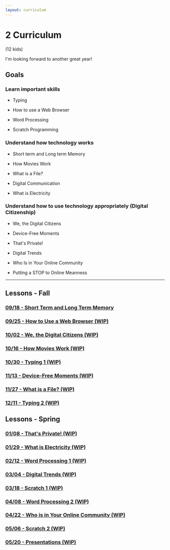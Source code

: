 ```yaml
---
layout: curriculum
---
```


# 2 Curriculum

(12 kids)

I'm looking forward to another great year!

## Goals

### Learn important skills

* Typing

* How to use a Web Browser

* Word Processing

* Scratch Programming


### Understand how technology works

* Short term and Long term Memory 

* How Movies Work

* What is a File?

* Digital Communication

* What is Electricity

### Understand how to use technology appropriately (Digital Citizenship)

* We, the Digital Citizens

* Device-Free Moments

* That's Private!

* Digital Trends

* Who Is in Your Online Community

* Putting a STOP to Online Meanness

---

## Lessons - Fall

### [09/18 - Short Term and Long Term Memory](short_term_and_long_term_memory.md)

### [09/25 - How to Use a Web Browser (WIP)](how_to_use_a_web_browser.md)

### [10/02 - We, the Digital Citizens (WIP)](we_the_digital_citizens.md)

### [10/16 - How Movies Work (WIP)](how_movies_work.md)

### [10/30 - Typing 1 (WIP)](typing_1.md)

### [11/13 - Device-Free Moments (WIP)](device_free_moments.md)

### [11/27 - What is a File? (WIP)](what_is_a_file.md)

### [12/11 - Typing 2 (WIP)](typing_2.md)


## Lessons - Spring

### [01/08 - That's Private! (WIP)](thats_private.md)

### [01/29 - What is Electricity (WIP)](what_is_electricity.md)

### [02/12 - Word Processing 1 (WIP)](word_processing_1.md)

### [03/04 - Digital Trends (WIP)](digital_trends.md)

### [03/18 - Scratch 1 (WIP)](scratch_1.md)

### [04/08 - Word Processing 2 (WIP)](word_processing_2.md)

### [04/22 - Who is in Your Online Community (WIP)](who_is_in_your_online_community.md)

### [05/06 - Scratch 2 (WIP)](scratch_2.md)

### [05/20 - Presentations (WIP)](presentations.md)
